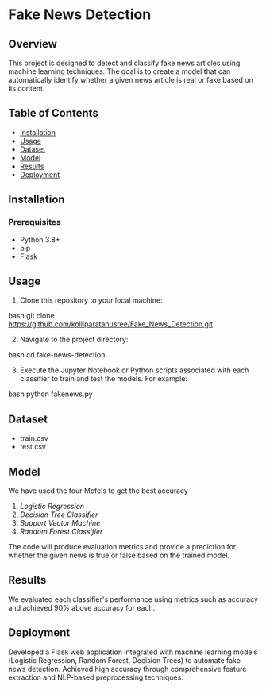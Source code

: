 # Fake News Detection

## Overview

This project is designed to detect and classify fake news articles using machine learning techniques. The goal is to create a model that can automatically identify whether a given news article is real or fake based on its content.

## Table of Contents

- [Installation](#installation)
- [Usage](#usage)
- [Dataset](#dataset)
- [Model](#model)
- [Results](#results)
- [Deployment](#deployment)

## Installation

### Prerequisites

- Python 3.8+
- pip
- Flask

## Usage

1. Clone this repository to your local machine:

bash
git clone https://github.com/kolliparatanusree/Fake_News_Detection.git


2. Navigate to the project directory:

bash
cd fake-news-detection


3. Execute the Jupyter Notebook or Python scripts associated with each classifier to train and test the models. For example:

bash
python fakenews.py

## Dataset

- train.csv
- test.csv

## Model
We have used the four Mofels to get the best accuracy
1. *Logistic Regression*
2. *Decision Tree Classifier*
3. *Support Vector Machine*
4. *Random Forest Classifier*

The code will produce evaluation metrics and provide a prediction for whether the given news is true or false based on the trained model.

## Results
We evaluated each classifier's performance using metrics such as accuracy and achieved 90% above accuracy for each.


## Deployment
Developed a Flask web application integrated with machine learning models (Logistic Regression, Random Forest, Decision Trees) to automate fake news detection. Achieved high accuracy through comprehensive feature extraction and NLP-based preprocessing techniques.
